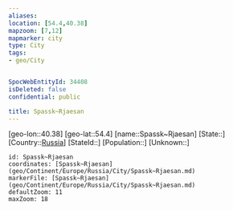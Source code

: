 ```yaml
---
aliases: 
location: [54.4,40.38]
mapzoom: [7,12] 
mapmarker: city 
type: City
tags:
- geo/City


SpocWebEntityId: 34408
isDeleted: false
confidential: public

title: Spassk~Rjaesan
---
```

[geo-lon::40.38]
[geo-lat::54.4]
[name::Spassk~Rjaesan]
[State::]
[Country::[Russia](geo/Continent/Europe/Russia.md)]
[StateId::]
[Population::]
[Unknown::]


```leaflet
id: Spassk~Rjaesan
coordinates: [Spassk~Rjaesan](geo/Continent/Europe/Russia/City/Spassk~Rjaesan.md)
markerFile: [Spassk~Rjaesan](geo/Continent/Europe/Russia/City/Spassk~Rjaesan.md)
defaultZoom: 11 
maxZoom: 18
```


